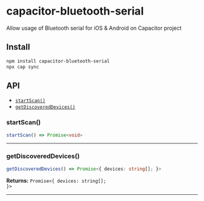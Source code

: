 # capacitor-bluetooth-serial

Allow usage of Bluetooth serial for iOS & Android on Capacitor project

## Install

```bash
npm install capacitor-bluetooth-serial
npx cap sync
```

## API

<docgen-index>

* [`startScan()`](#startscan)
* [`getDiscoveredDevices()`](#getdiscovereddevices)

</docgen-index>

<docgen-api>
<!--Update the source file JSDoc comments and rerun docgen to update the docs below-->

### startScan()

```typescript
startScan() => Promise<void>
```

--------------------


### getDiscoveredDevices()

```typescript
getDiscoveredDevices() => Promise<{ devices: string[]; }>
```

**Returns:** <code>Promise&lt;{ devices: string[]; }&gt;</code>

--------------------

</docgen-api>
